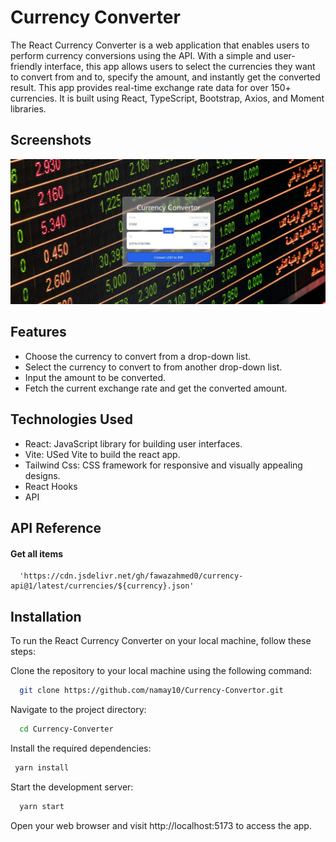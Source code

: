 
# Currency Converter
The React Currency Converter is a web application that enables users to perform currency conversions using the API. With a simple and user-friendly interface, this app allows users to select the currencies they want to convert from and to, specify the amount, and instantly get the converted result. This app provides real-time exchange rate data for over 150+ currencies. It is built using React, TypeScript, Bootstrap, Axios, and Moment libraries.


## Screenshots

![App Screenshot](https://github.com/namay10/Currency-Convertor/blob/02a835a21e7e8e5e655f490f5fc05708e1dd70cd/src/assets/WhatsApp%20Image%202023-11-30%20at%2014.59.22_86eac5ab.jpg)

## Features

- Choose the currency to convert from a drop-down list.
- Select the currency to convert to from another drop-down list.
- Input the amount to be converted.
- Fetch the current exchange rate and get the converted amount.




## Technologies Used
- React: JavaScript library for building user interfaces.
- Vite: USed Vite to build the react app.
- Tailwind Css: CSS framework for responsive and visually appealing designs.
- React Hooks
- API

  
## API Reference

#### Get all items

```http
  'https://cdn.jsdelivr.net/gh/fawazahmed0/currency-api@1/latest/currencies/${currency}.json'
```



## Installation

To run the React Currency Converter on your local machine, follow these steps:

Clone the repository to your local machine using the following command:

```bash
  git clone https://github.com/namay10/Currency-Convertor.git
```
    
 Navigate to the project directory:

```bash
  cd Currency-Converter
```
 Install the required dependencies:
```bash
 yarn install
```
 Start the development server:
```bash
  yarn start
```
Open your web browser and visit http://localhost:5173 to access the app.
